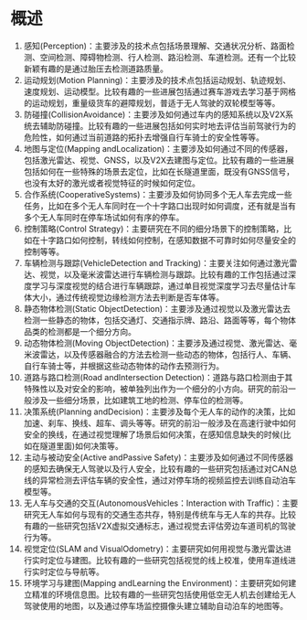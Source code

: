 # 概述

1. 感知\(Perception\)：主要涉及的技术点包括场景理解、交通状况分析、路面检测、空间检测、障碍物检测、行人检测、路沿检测、车道检测。还有一个比较新颖有趣的是通过胎压去检测道路质量。
2. 运动规划\(Motion Planning\)：主要涉及的技术点包括运动规划、轨迹规划、速度规划、运动模型。比较有趣的一些进展包括通过赛车游戏去学习基于网格的运动规划，重量级货车的避障规划，普适于无人驾驶的双轮模型等等。
3. 防碰撞\(CollisionAvoidance\)：主要涉及如何通过车内的感知系统以及V2X系统去辅助防碰撞。比较有趣的一些进展包括如何实时地去评估当前驾驶行为的危险性，如何通过当前道路的拓扑去增强自行车骑士的安全性等等。
4. 地图与定位\(Mapping andLocalization\)：主要涉及如何通过不同的传感器，包括激光雷达、视觉、GNSS，以及V2X去建图与定位。比较有趣的一些进展包括如何在一些特殊的场景去定位，比如在长隧道里面，既没有GNSS信号，也没有太好的激光或者视觉特征的时候如何定位。
5. 合作系统\(CooperativeSystems\)：主要涉及如何协同多个无人车去完成一些任务，比如在多个无人车同时在一个十字路口出现时如何调度，还有就是当有多个无人车同时在停车场试如何有序的停车。
6. 控制策略\(Control Strategy\)：主要研究在不同的细分场景下的控制策略，比如在十字路口如何控制，转线如何控制，在感知数据不可靠时如何尽量安全的控制等等。
7. 车辆检测与跟踪\(VehicleDetection and Tracking\)：主要关注如何通过激光雷达、视觉，以及毫米波雷达进行车辆检测与跟踪。比较有趣的工作包括通过深度学习与深度视觉的结合进行车辆跟踪，通过单目视觉深度学习去尽量估计车体大小，通过传统视觉边缘检测方法去判断是否车体等。
8. 静态物体检测\(Static ObjectDetection\)：主要涉及通过视觉以及激光雷达去检测一些静态的物体，包括交通灯、交通指示牌、路沿、路面等等，每个物体品类的检测都是一个细分方向。
9. 动态物体检测\(Moving ObjectDetection\)：主要涉及通过视觉、激光雷达、毫米波雷达，以及传感器融合的方法去检测一些动态的物体，包括行人、车辆、自行车骑士等，并根据这些动态物体的动作去预测行为。
10. 道路与路口检测\(Road andIntersection Detection\)：道路与路口检测由于其特殊性以及对安全的影响，被单独列出作为一个细分的小方向。研究的前沿一般涉及一些细分场景，比如建筑工地的检测、停车位的检测等。
11. 决策系统\(Planning andDecision\)：主要涉及每个无人车的动作的决策，比如加速、刹车、换线、超车、调头等等。研究的前沿一般涉及在高速行驶中如何安全的换线，在通过视觉理解了场景后如何决策，在感知信息缺失的时候\(比如在隧道里面\)如何决策等。
12. 主动与被动安全\(Active andPassive Safety\)：主要涉及如何通过不同传感器的感知去确保无人驾驶以及行人安全，比较有趣的一些研究包括通过对CAN总线的异常检测去评估车辆的安全性，通过对停车场的视频监控去训练自动泊车模型等。
13. 无人车与交通的交互\(AutonomousVehicles：Interaction with Traffic\)：主要研究无人车如何与现有的交通生态共存，特别是传统车与无人车的共存。比较有趣的一些研究包括V2X虚拟交通标志，通过视觉去评估旁边车道司机的驾驶行为等。
14. 视觉定位\(SLAM and VisualOdometry\)：主要研究如何用视觉与激光雷达进行实时定位与建图。比较有趣的一些研究包括视觉的线上校准，使用车道线进行实时定位与导航等。
15. 环境学习与建图\(Mapping andLearning the Environment\)：主要研究如何建立精准的环境信息图。比较有趣的一些研究包括使用低空无人机去创建给无人驾驶使用的地图，以及通过停车场监控摄像头建立辅助自动泊车的地图等。

